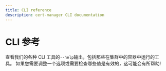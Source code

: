 ```yaml
---
title: CLI reference
description: cert-manager CLI documentation
---
```


# CLI 参考

查看我们的各种 CLI 工具的`--help`输出，包括那些在集群中的容器中运行的工具。
如果您需要调整一个选项或需要检查哪些值是有效的，这可能会有所帮助!
